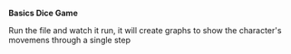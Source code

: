 **Basics Dice Game**

Run the file and watch it run, it will create graphs to show the character's movemens through a single step
 
 
